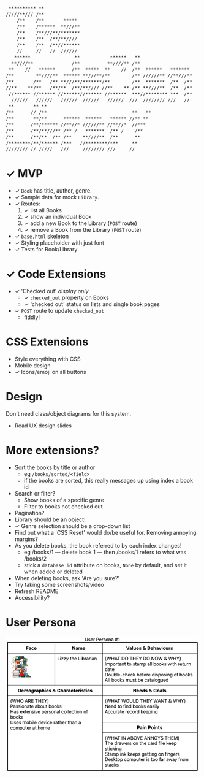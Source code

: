```
 ********** **             
/////**/// /**             
    /**    /**       ***** 
    /**    /******  **///**
    /**    /**///**/*******
    /**    /**  /**/**//// 
    /**    /**  /**//******
    //     //   //  ////// 
   ******                **           ******   **                   
  **////**              /**          **////** /**                   
 **    //   ******      /**  *****  **    //  /**  ******   ******* 
/**        **////**  ****** **///**/**        /** //////** //**///**
/**       /**   /** **///**/*******/**        /**  *******  /**  /**
//**    **/**   /**/**  /**/**//// //**    ** /** **////**  /**  /**
 //****** //****** //******//****** //******  ***//******** ***  /**
  //////   //////   //////  //////   //////  ///  //////// ///   // 
 **       ** **                                      
/**      // /**                               **   **
/**       **/**      ******  ******   ****** //** ** 
/**      /**/****** //**//* //////** //**//*  //***  
/**      /**/**///** /** /   *******  /** /    /**   
/**      /**/**  /** /**    **////**  /**      **    
/********/**/****** /***   //********/***     **     
//////// // /////   ///     //////// ///     //      
```

# ✓ MVP

* ✓ `Book` has title, author, genre.
* ✓ Sample data for mock `Library`.
* ✓ Routes:
    1. ✓ list all Books
    2. ✓ show an individual Book
    3. ✓ add a new Book to the Library (`POST` route)
    4. ✓ remove a Book from the Library (`POST` route)
* ✓ `base.html` skeleton
* ✓ Styling placeholder with just font
* ✓ Tests for Book/Library

# ✓ Code Extensions

* ✓ 'Checked out' _display only_
    * ✓ `checked_out` property on Books
    * ✓ 'checked out' status on lists and single book pages
* ✓ `POST` route to update `checked_out`
    * fiddly!

# CSS Extensions

* Style everything with CSS
* Mobile design
* ✓ Icons/emoji on all buttons

# Design

Don't need class/object diagrams for this system.

* Read UX design slides

# More extensions?

* Sort the books by title or author
    * eg `/books/sorted/<field>`
    * if the books are sorted, this really messages up using index a book id
* Search or filter?
    * Show books of a specific genre
    * Filter to books not checked out
* Pagination?
* Library should be an object!
* ✓ Genre selection should be a drop-down list
* Find out what a 'CSS Reset' would do/be useful for.  Removing annoying margins?
* As you delete books, the book referred to by each index changes!
    * eg /books/1 — delete book 1 — then /books/1 refers to what was /books/2
    * stick a `database_id` attribute on books, `None` by default, and set it
      when added or deleted
* When deleting books, ask 'Are you sure?'
* Try taking some screenshots/video
* Refresh README
* Accessibility?

# User Persona

![persona1.png](persona1.png)